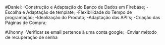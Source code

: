 #Daniel:
-Construção e Adaptação do Banco de Dados em Firebase;
-Escolha e Adaptação de template;
-Flexibilidade do Tempo de programação;
-Idealização do Produto;
-Adaptação das API's;
-Criação das Páginas de Compra;

#Jhonny
-Verificar se email pertence à uma conta google;
-Enviar método de recuperação de senha
